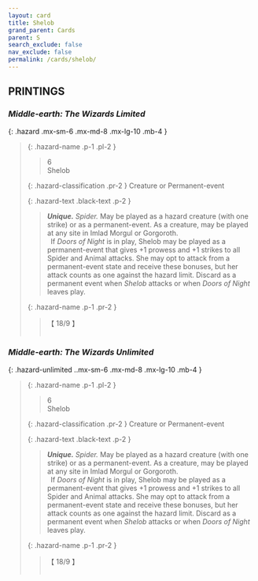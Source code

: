 ```yaml
---
layout: card
title: Shelob
grand_parent: Cards
parent: S
search_exclude: false
nav_exclude: false
permalink: /cards/shelob/
---
```


## PRINTINGS


### _Middle-earth: The Wizards Limited_

{: .hazard .mx-sm-6 .mx-md-8 .mx-lg-10 .mb-4 }
> {: .hazard-name .p-1 .pl-2 }
> > <div class="hazard-mp">6</div>
> > <div class="card-name">Shelob</div>
>
> {: .hazard-classification .pr-2 }
> Creature or Permanent-event
>
> {: .hazard-text .black-text .p-2 }
> > _**Unique.**_ _Spider._ May be played as a hazard creature (with one strike) or as a permanent-event. As a creature, may be played at any site in Imlad Morgul or Gorgoroth. <br>&ensp;If _Doors of Night_ is in play, Shelob may be played as a permanent-event that gives +1 prowess and +1 strikes to all Spider and Animal attacks. She may opt to attack from a permanent-event state and receive these bonuses, but her attack counts as one against the hazard limit. Discard as a permanent event when _Shelob_ attacks or when _Doors of Night_ leaves play. 
>
> {: .hazard-name .p-1 .pr-2 }
> > <div class="card-shield">【 18/9 】</div>
> > <div class="card-corruption">&nbsp;</div>

### _Middle-earth: The Wizards Unlimited_

{: .hazard-unlimited ..mx-sm-6 .mx-md-8 .mx-lg-10 .mb-4 }
> {: .hazard-name .p-1 .pl-2 }
> > <div class="hazard-mp">6</div>
> > <div class="card-name">Shelob</div>
>
> {: .hazard-classification .pr-2 }
> Creature or Permanent-event
>
> {: .hazard-text .black-text .p-2 }
> > _**Unique.**_ _Spider._ May be played as a hazard creature (with one strike) or as a permanent-event. As a creature, may be played at any site in Imlad Morgul or Gorgoroth. <br>&ensp;If _Doors of Night_ is in play, Shelob may be played as a permanent-event that gives +1 prowess and +1 strikes to all Spider and Animal attacks. She may opt to attack from a permanent-event state and receive these bonuses, but her attack counts as one against the hazard limit. Discard as a permanent event when _Shelob_ attacks or when _Doors of Night_ leaves play. 
>
> {: .hazard-name .p-1 .pr-2 }
> > <div class="card-shield">【 18/9 】</div>
> > <div class="card-corruption-white">&nbsp;</div>
